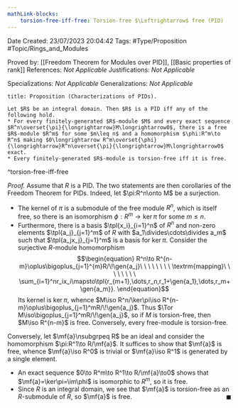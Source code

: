 ```yaml
---
mathLink-blocks:
    torsion-free-iff-free: Torsion-free $\Leftrightarrow$ free (PID)
---
```


<div class="topSpace"></div>

Date Created: 23/07/2023 20:04:42
Tags: #Type/Proposition #Topic/Rings_and_Modules

Proved by: [[Freedom Theorem for Modules over PID]], [[Basic properties of rank]]
References: <i>Not Applicable</i>
Justifications: <i>Not Applicable</i>

Specializations: <i>Not Applicable</i>
Generalizations: <i>Not Applicable</i>

``` ad-Proposition
title: Proposition (Characterizations of PIDs).

Let $R$ be an integral domain. Then $R$ is a PID iff any of the following hold.
* For every finitely-generated $R$-module $M$ and every exact sequence $R^n\overset{\pi}{\longrightarrow}M\longrightarrow0$, there is a free $R$-module $R^m$ for some $m\leq n$ and a homomorphism $\phi:R^m\to R^n$ making $0\longrightarrow R^m\overset{\phi}{\longrightarrow}R^n\overset{\pi}{\longrightarrow}M\longrightarrow0$ exact.
* Every finitely-generated $R$-module is torsion-free iff it is free.

```
^torsion-free-iff-free

<i>Proof.</i> Assume that $R$ is a PID. The two statements are then corollaries of the Freedom Theorem for PIDs. Indeed, let $\pi:R^n\onto M$ be a surjection.
* The kernel of $\pi$ is a submodule of the free module $R^n$, which is itself free, so there is an isomorphism $\phi:R^m\to\ker\pi$ for some $m\leq n$.
* Furthermore, there is a basis $\tpl{x_i}_{i=1}^n$ of $R^n$ and non-zero elements $\tpl{a_j}_{j=1}^m$ of $R$ with $a_1\divides\cdots\divides a_m$ such that $\tpl{a_jx_j}_{j=1}^m$ is a basis for $\ker\pi$. Consider the surjective $R$-module homomorphism
$$\begin{equation}
    R^n\to R^{n-m}\oplus\bigoplus_{j=1}^{m}R/\!\gen{a_j}\ \ \ \ \ \ \ \ \textrm{mapping}\ \ \ \ \ \ \ \ \sum_{i=1}^nr_ix_i\mapsto\tpl{r_{m+1},\dots,r_n,r_1+\gen{a_1},\dots,r_m+\gen{a_m}}.
\end{equation}$$
Its kernel is $\ker\pi$, whence $M\iso R^n/\ker\pi\iso R^{n-m}\oplus\bigoplus_{j=1}^mR/\!\gen{a_j}$. Thus $\Tor M\iso\bigoplus_{j=1}^mR/\!\gen{a_j}$, so if $M$ is torsion-free, then $M\iso R^{n-m}$ is free. Conversely, every free-module is torsion-free.

Conversely, let $\mf{a}\nsubgrpeq R$ be an ideal and consider the homomorphism $\pi:R^1\to R/\mf{a}$. It suffices to show that $\mf{a}$ is free, whence $\mf{a}\iso R^0$ is trivial or $\mf{a}\iso R^1$ is generated by a single element.
* An exact sequence $0\to R^m\to R^1\to R/\mf{a}\to0$ shows that $\mf{a}=\ker\pi=\im\phi$ is isomorphic to $R^m$, so it is free.
* Since $R$ is an integral domain, we see that $\mf{a}$ is torsion-free as an $R$-submodule of $R$, so $\mf{a}$ is free.<span style="float:right;">$\blacksquare$</span>
